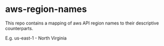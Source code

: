 # aws-region-names

This repo contains a mapping of aws API region names to their descriptive counterparts.

E.g. us-east-1 - North Virginia
